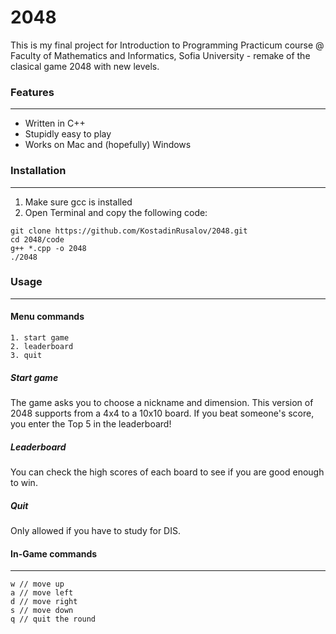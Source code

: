 # 2048

This is my final project for Introduction to Programming Practicum course @ Faculty of Mathematics and Informatics, Sofia University - remake of the clasical game 2048 with new levels.

### Features
___
- Written in C++
- Stupidly easy to play
- Works on Mac and (hopefully) Windows

### Installation
___
1. Make sure gcc is installed 
2. Open Terminal and copy the following code:
```
git clone https://github.com/KostadinRusalov/2048.git
cd 2048/code
g++ *.cpp -o 2048
./2048
```

### Usage
___
#### Menu commands
```
1. start game
2. leaderboard
3. quit
```
##### Start game
The game asks you to choose a nickname and dimension. This version of 2048 supports from a 4x4 to a 10x10 board. 
If you beat someone's score, you enter the Top 5 in the leaderboard!

##### Leaderboard
You can check the high scores of each board to see if you are good enough to win.

##### Quit
Only allowed if you have to study for DIS.

#### In-Game commands
___

```
w // move up
a // move left
d // move right
s // move down
q // quit the round
```